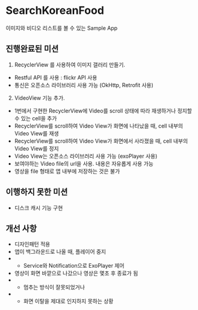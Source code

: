# SearchKoreanFood
이미지와 비디오 리스트를 볼 수 있는 Sample App

## 진행완료된 미션
1. RecyclerView 를 사용하여 이미지 갤러리 만들기.
- Restful API 를 사용 : flickr API 사용
- 통신은 오픈소스 라이브러리 사용 가능 (OkHttp, Retrofit 사용)

2. VideoView 기능 추가.
- 1번에서 구현한 RecyclerView에 Video를 scroll 상태에 따라 재생하거나 정지할 수 있는 cell을 추가
- RecyclerView를 scroll하여 Video View가 화면에 나타났을 때, cell 내부의 Video View를 재생
- RecyclerView를 scroll하여 Video View가 화면에서 사라졌을 때, cell 내부의 Video View를 정지
- Video View는 오픈소스 라이브러리 사용 가능 (exoPlayer 사용)
- 보여야하는 Video file의 url을 사용. 내용은 자유롭게 사용 가능
- 영상을 file 형태로 앱 내부에 저장하는 것은 불가

## 이행하지 못한 미션
* 디스크 캐시 기능 구현

## 개선 사항
* 디자인패턴 적용
* 앱이 백그라운드로 나올 때, 플레이어 중지
* * Service와 Notification으로 ExoPlayer 제어
* 영상이 화면 바깥으로 나갔으나 영상은 몇초 후 종료가 됨
* * 멈추는 방식이 잘못되었거나
* * 화면 이탈을 제대로 인지하지 못하는 상황
